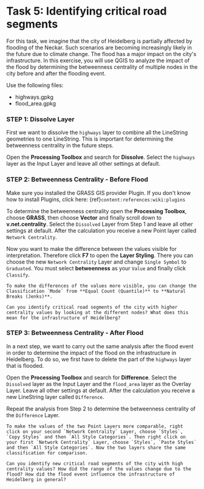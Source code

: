 # Task 5: Identifying critical road segments

For this task, we imagine that the city of Heidelberg is partially affected by flooding of the Neckar. Such scenarios are becoming increasingly likely in the future due to climate change. The flood has a major impact on the city's infrastructure. In this exercise, you will use QGIS to analyze the impact of the flood by determining the betweenness centrality of multiple nodes in the city before and after the flooding event.

Use the following files:
* highways.gpkg
* flood_area.gpkg

### STEP 1: Dissolve Layer

First we want to dissolve the `highways` layer to combine all the LineString geometries to one LineString. This is important for determining the betweenness centrality in the future steps.

Open the **Processing Toolbox** and search for **Dissolve**. Select the `highways` layer as the Input Layer and leave all other settings at default. 

### STEP 2: Betweenness Centrality - Before Flood

Make sure you installed the GRASS GIS provider Plugin. If you don't know how to install Plugins, click here: {ref}`content:references:wiki:plugins`

To determine the betweenness centrality open the **Processing Toolbox**, choose **GRASS**, then choose **Vector** and finally scroll down to **v.net.centrality**. Select the `Dissolved` Layer from Step 1 and leave all other settings at default. After the calculation you receive a new Point layer called `Network Centrality`.

Now you want to make the difference between the values visible for interpretation. Therefore click **F7** to open the **Layer Styling**. There you can choose the new `Network Centrality` Layer and change `Single Symbol` to `Graduated`.  You must select **betweenness** as your `Value` and finally click `Classify`. 

```{Tip}
To make the differences of the values more visible, you can change the Classification `Mode` from **Equal Count (Quantile)** to **Natural Breaks (Jenks)**.
```
`````{admonition} Question
Can you identify critical road segments of the city with higher centrality values by looking at the different nodes? What does this mean for the infrastructure of Heidelberg?
`````

### STEP 3: Betweenness Centrality - After Flood

In a next step, we want to carry out the same analysis after the flood event in order to determine the impact of the flood on the infrastructure in Heidelberg. To do so, we first have to delete the part of the `highways` layer that is flooded. 

Open the **Processing Toolbox** and search for **Difference**. Select the `Dissolved` layer as the Input Layer and the `flood_area` layer as the Overlay Layer. Leave all other settings at default. After the calculation you receive a new LineString layer called `Difference`.

Repeat the analysis from Step 2 to determine the betweenness centrality of the `Difference` Layer. 

```{Tip}
To make the values of the two Point Layers more comparable, right click on your second `Network Centrality` Layer, choose `Styles`, `Copy Styles` and then `All Style Categories`. Then right click on your first `Network Centrality` Layer, choose `Styles`, `Paste Styles` and then `All Style Categories`. Now the two layers share the same classification for comparison.
```
`````{admonition} Question
Can you identify new critical road segments of the city with high centrality values? How did the range of the values change due to the flood? How did the flood event influence the infrastructure of Heidelberg in general?
`````
